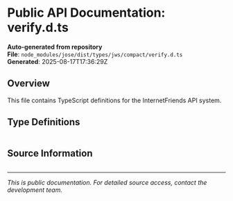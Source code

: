 # Public API Documentation: verify.d.ts

**Auto-generated from repository**  
**File**: `node_modules/jose/dist/types/jws/compact/verify.d.ts`  
**Generated**: 2025-08-17T17:36:29Z

## Overview

This file contains TypeScript definitions for the InternetFriends API system.

## Type Definitions

```typescript

```

## Source Information

```json

```

---
*This is public documentation. For detailed source access, contact the development team.*
